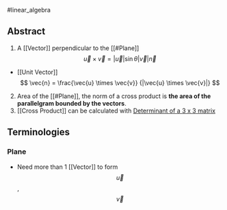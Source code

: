 #linear_algebra 
## Abstract
1. A [[Vector]] perpendicular to the [[#Plane]]
$$
\vec{u} \times \vec{v}
= |\vec{u}| \sin{\theta} |\vec{v}| 
\vec{n}
$$
- [[Unit Vector]]$$
\vec{n} = \frac{\vec{u} \times \vec{v}}
{|\vec{u} \times \vec{v}|}
$$
2. Area of the [[#Plane]], the norm of a cross product is **the area of the parallelgram bounded by the vectors**.
3. [[Cross Product]] can be calculated with [Determinant of a 3 x 3 matrix](https://www.youtube.com/watch?v=21LWuY8i6Hw)



## Terminologies
### Plane
- Need more than 1 [[Vector]] to form $$\vec{u}$$, $$\vec{v}$$